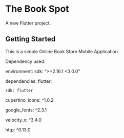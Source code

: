 # The Book Spot

A new Flutter project.

## Getting Started

This is a simple Online Book Store Mobile Application.


Dependency used: 

environment:
  sdk: ">=2.16.1 <3.0.0"

dependencies:
  flutter:

    sdk: flutter

cupertino_icons: ^1.0.2

  google_fonts: ^2.3.1

  velocity_x: ^3.4.0

  http: ^0.13.0
